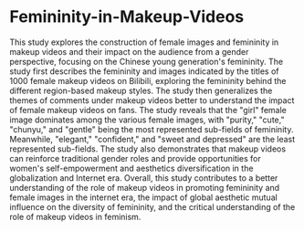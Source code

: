 # Femininity-in-Makeup-Videos
This study explores the construction of female images and femininity in makeup videos and their impact on the audience from a gender perspective, focusing on the Chinese young generation's femininity. The study first describes the femininity and images indicated by the titles of 1000 female makeup videos on Bilibili, exploring the femininity behind the different region-based makeup styles. The study then generalizes the themes of comments under makeup videos better to understand the impact of female makeup videos on fans. The study reveals that the "girl" female image dominates among the various female images, with "purity," "cute," "chunyu," and "gentle" being the most represented sub-fields of femininity. Meanwhile, "elegant," "confident," and "sweet and depressed" are the least represented sub-fields. The study also demonstrates that makeup videos can reinforce traditional gender roles and provide opportunities for women's self-empowerment and aesthetics diversification in the globalization and Internet era. Overall, this study contributes to a better understanding of the role of makeup videos in promoting femininity and female images in the internet era, the impact of global aesthetic mutual influence on the diversity of femininity, and the critical understanding of the role of makeup videos in feminism.
